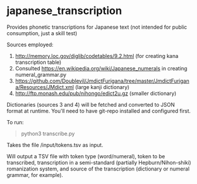 # japanese_transcription
Provides phonetic transcriptions for Japanese text (not intended for public consumption, just a skill test)

Sources employed:
1.  http://memory.loc.gov/diglib/codetables/9.2.html (for creating kana transcription table)
2.  Consulted https://en.wikipedia.org/wiki/Japanese_numerals in creating numeral_grammar.py
3.  https://github.com/Doublevil/JmdictFurigana/tree/master/JmdictFurigana/Resources/JMdict.xml (large kanji dictionary)
4.  http://ftp.monash.edu/pub/nihongo/edict2u.gz (smaller dictionary)

Dictionaries (sources 3 and 4) will be fetched and converted to JSON format at runtime.  You'll need to have git-repo installed and configured first.

To run:

> python3 transcribe.py

Takes the file /input/tokens.tsv as input.

Will output a TSV file with token type (word/numeral), token to be transcribed, transcription in a semi-standard (partially Hepburn/Nihon-shiki) romanization system, and source of the transcription (dictionary or numeral grammar, for example).

